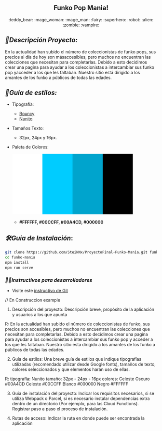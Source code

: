 <p align="center">
    <h2 align="center">Funko Pop Mania!</h2>
    <p align="center"> :teddy_bear: :mage_woman: :mage_man: :fairy: :superhero: :robot: :alien: :zombie: :vampire:</p>
</p>

## _:scroll:Descripción Proyecto:_

En la actualidad han subido el número de coleccionistas de funko pops, sus precios al día de hoy son másaccesibles, pero muchos no encuentran las colecciones que necesitan para completarlas. 
Debido a esto decidimos crear una pagina para ayudar a los coleccionistas a intercambiar sus funko pop yacceder a los que les faltaban.
Nuestro sitio está dirigido a los amantes de los funko a públicos de todas las edades.

## _:art:Guia de estilos:_
- Tipografía: 
    - [Bouncy](https://www.dafont.com/es/bouncy-2.font)
    - [Nunito](https://fonts.google.com/specimen/Nunito?query=nunito)
- Tamaños Texto:
    - 32px, 24px y 16px.
- Paleta de Colores:

    ![ImagenPaletaColores](./docs/img/colorscheme.png) 
    - **#FFFFFF, #00CCFF, #00A4CD, #000000**

## _:hammer_and_wrench:Guia de Instalación_:

```bash
git clone https://github.com/SteiNNx/ProyectoFinal-Funko-Mania.git funko-mania
cd funko-mania
npm install
npm run serve
```

### _:woman_technologist:Instructivos para desarrolladores_
- Visite este [instructivo de Git](docs/git-commands.md)


// En Construccion example

1. Descripción del proyecto: Descripción breve, propósito de la aplicación y usuarios a los que
apunta

R: En la actualidad han subido el número de coleccionistas de funko, sus precios son accesibles, pero muchos no encuentran las colecciones que necesitan para completarlas. Debido a esto decidimos crear una pagina para ayudar a los coleccionistas a intercambiar sus funko pop y acceder a los que les faltaban.  Nuestro sitio esta dirigido a los amantes de los funko a públicos de todas las edades.

2. Guía de estilos: Una breve guía de estilos que indique tipografías utilizadas (recomendado
utilizar desde Google fonts), tamaños de texto, colores seleccionados y que elementos harán
uso de ellas.

R:  tipografía: Nunito
    tamaño: 32px - 24px - 16px
    colores: Celeste Oscuro #00A4CD
             Celeste #00CCFF
             Blanco #000000
             Negro #FFFFFF

3. Guía de instalación del proyecto: Indicar los requisitos necesarios, si se utiliza Webpack o
Parcel, si es necesario instalar dependencias extra dentro de un directorio (Por ejemplo, para las
Cloud Functions). Registrar paso a paso el proceso de instalación.

4. Rutas de acceso: Indicar la ruta en donde puede ser encontrada la aplicación

